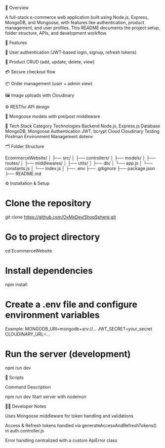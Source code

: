📖 Overview

A full-stack e-commerce web application built using Node.js, Express, MongoDB, and Mongoose, with features like authentication, product management, and user profiles.
This README documents the project setup, folder structure, APIs, and development workflow.

🚀 Features

🧾 User authentication (JWT-based login, signup, refresh tokens)

🛒 Product CRUD (add, update, delete, view)

💳 Secure checkout flow

📦 Order management (user + admin view)

🖼️ Image uploads with Cloudinary

⚙️ RESTful API design

🧠 Mongoose models with pre/post middleware

🧩 Tech Stack
Category	                    Technologies
Backend	                        Node.js, Express.js
Database	                    MongoDB, Mongoose
Authentication	                JWT, bcrypt
Cloud	                        Cloudinary
Testing	                        Postman
Environment Management	        dotenv

🗂️ Folder Structure

EcommerceWebsite/
│
├── src/
│   ├── controllers/
│   ├── models/
│   ├── routes/
│   ├── middlewares/
│   ├── utils/
│   ├── db/
│   └── app.js
│   └── constants.js
│   └── index.js
│
├── .env
├── .gitignore
├── package.json
├── README.md

⚙️ Installation & Setup

# Clone the repository
git clone https://github.com/OxMxDev/ShopSphere.git

# Go to project directory
cd EcommerceWebsite

# Install dependencies
npm install

# Create a .env file and configure environment variables
  Example:
  MONGODB_URI=mongodb+srv://...
  JWT_SECRET=your_secret
  CLOUDINARY_URL=...

# Run the server (development)
npm run dev

🧰 Scripts

Command             Description

npm run dev         Start server with nodemon

🧑‍💻 Developer Notes

Uses Mongoose middleware for token handling and validations

Access & Refresh tokens handled via generateAccessAndRefreshTokens() in auth.controller.js

Error handling centralized with a custom ApiError class


